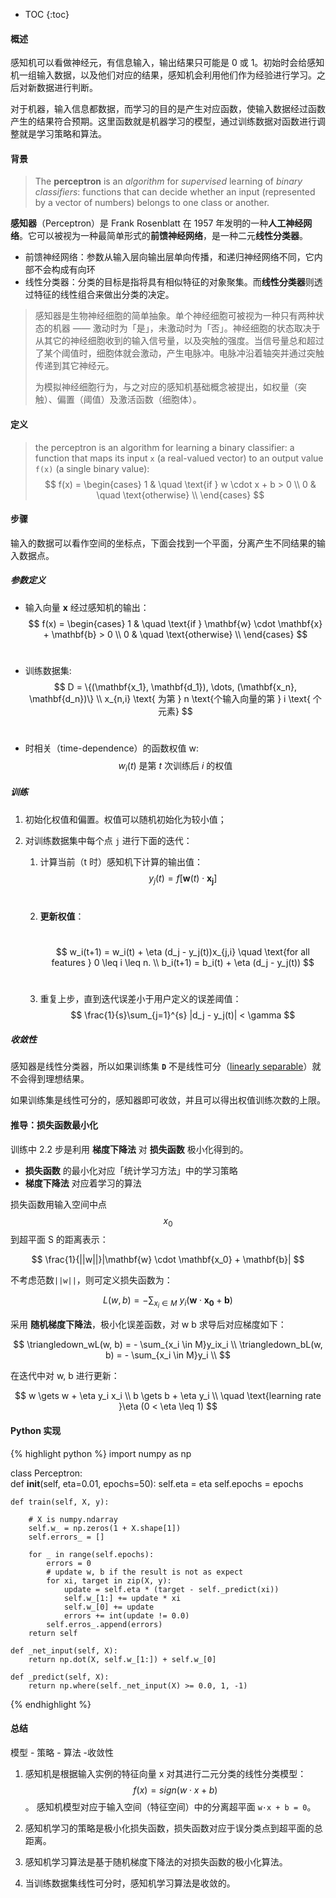 * TOC
{:toc}


#### 概述

感知机可以看做神经元，有信息输入，输出结果只可能是 0 或 1。初始时会给感知机一组输入数据，以及他们对应的结果，感知机会利用他们作为经验进行学习。之后对新数据进行判断。

对于机器，输入信息都数据，而学习的目的是产生对应函数，使输入数据经过函数产生的结果符合预期。这里函数就是机器学习的模型，通过训练数据对函数进行调整就是学习策略和算法。



#### 背景

> The **perceptron** is an *algorithm* for *supervised* learning of *binary classifiers*: functions that can decide whether an input (represented by a vector of numbers) belongs to one class or another.

**感知器**（Perceptron）是 Frank Rosenblatt 在 1957 年发明的一种**人工神经网络**。它可以被视为一种最简单形式的**前馈神经网络**，是一种二元**线性分类器**。

- 前馈神经网络：参数从输入层向输出层单向传播，和递归神经网络不同，它内部不会构成有向环
- 线性分类器：分类的目标是指将具有相似特征的对象聚集。而**线性分类器**则透过特征的线性组合来做出分类的决定。

> 感知器是生物神经细胞的简单抽象。单个神经细胞可被视为一种只有两种状态的机器 —— 激动时为「是」，未激动时为「否」。神经细胞的状态取决于从其它的神经细胞收到的输入信号量，以及突触的强度。当信号量总和超过了某个阈值时，细胞体就会激动，产生电脉冲。电脉冲沿着轴突并通过突触传递到其它神经元。
>
> 为模拟神经细胞行为，与之对应的感知机基础概念被提出，如权量（突触）、偏置（阈值）及激活函数（细胞体）。

#### 定义

> the perceptron is an algorithm for learning a binary classifier: a function that maps its input `x` (a real-valued vector) to an output value `f(x)` (a single binary value):
> $$
> f(x)  =
>   \begin{cases}
>     1       & \quad \text{if } w \cdot x + b > 0 \\
>     0       & \quad \text{otherwise} \\
>   \end{cases}
> $$
>

#### 步骤

输入的数据可以看作空间的坐标点，下面会找到一个平面，分离产生不同结果的输入数据点。

##### 参数定义

- 输入向量 **x** 经过感知机的输出：
  ​
  $$
  f(x)  =
    \begin{cases}
      1       & \quad \text{if } \mathbf{w} \cdot \mathbf{x} + \mathbf{b} > 0 \\
      0       & \quad \text{otherwise} \\
    \end{cases}
  $$
  ​

- 训练数据集:
  ​
  $$
  D = \{(\mathbf{x_1}, \mathbf{d_1}), \dots, (\mathbf{x_n}, \mathbf{d_n})\} \\
  x_{n,i} \text{ 为第 } n \text{个输入向量的第 } i \text{ 个元素}
  $$
  ​

- 时相关（time-dependence）的函数权值 w:
  ​
  $$
  w_i(t) \text{ 是第 } t \text{ 次训练后 } i \text{ 的权值 }
  $$





##### 训练

1. 初始化权值和偏置。权值可以随机初始化为较小值；

2. 对训练数据集中每个点 `j` 进行下面的迭代：

   1. 计算当前（t 时）感知机下计算的输出值：
      ​
      $$
      y_j(t) = f[\mathbf{w}(t) \cdot \mathbf{x_j}]
      $$
      ​

   2. **更新权值**：

      ​
      $$
      w_i(t+1) = w_i(t) + \eta (d_j - y_j(t))x_{j,i} \quad \text{for all features } 0 \leq i \leq n. \\
      b_i(t+1) = b_i(t) + \eta (d_j - y_j(t))
      $$
      ​

   3. 重复上步，直到迭代误差小于用户定义的误差阈值：
      ​
      $$
      \frac{1}{s}\sum_{j=1}^{s} |d_j - y_j(t)| < \gamma
      $$







##### 收敛性

感知器是线性分类器，所以如果训练集 **`D`** 不是线性可分（[linearly separable](https://en.wikipedia.org/wiki/Linear_separability)）就不会得到理想结果。

如果训练集是线性可分的，感知器即可收敛，并且可以得出权值训练次数的上限。



#### 推导：损失函数最小化

训练中 2.2 步是利用 **梯度下降法** 对 **损失函数** 极小化得到的。

- **损失函数** 的最小化对应「统计学习方法」中的学习策略
- **梯度下降法** 对应着学习的算法

损失函数用输入空间中点 $$ x_0 $$ 到超平面 S 的距离表示：


$$
\frac{1}{||w||}|\mathbf{w} \cdot \mathbf{x_0} + \mathbf{b}|
$$

不考虑范数`||w||`，则可定义损失函数为：


$$
L(w, b) = - \sum_{x_i \in M} \ y_i(\mathbf{w} \cdot \mathbf{x_0} + \mathbf{b})
$$


采用 **随机梯度下降法**，极小化误差函数，对 w b 求导后对应梯度如下：


$$
\triangledown_wL(w, b) = - \sum_{x_i \in M}y_ix_i \\
\triangledown_bL(w, b) = - \sum_{x_i \in M}y_i \\
$$

在迭代中对 w, b 进行更新：


$$
w \gets w + \eta y_i x_i \\
b \gets b + \eta y_i \\ 
 \quad \text{learning rate }\eta (0 < \eta \leq 1)
$$

#### Python 实现

{% highlight python %}
import numpy as np

class Perceptron:
​    
    def __init__(self, eta=0.01, epochs=50):
        self.eta = eta
        self.epochs = epochs
        
    def train(self, X, y):
    
        # X is numpy.ndarray
        self.w_ = np.zeros(1 + X.shape[1])
        self.errors_ = []
        
        for _ in range(self.epochs):
            errors = 0
            # update w, b if the result is not as expect
            for xi, target in zip(X, y):
                update = self.eta * (target - self._predict(xi))
                self.w_[1:] += update * xi
                self.w_[0] += update
                errors += int(update != 0.0)
            self.erros_.append(errors)
        return self
    
    def _net_input(self, X):
        return np.dot(X, self.w_[1:]) + self.w_[0]
    
    def _predict(self, X):
        return np.where(self._net_input(X) >= 0.0, 1, -1)
{% endhighlight %}



#### 总结

模型 - 策略 - 算法 -收敛性

1. 感知机是根据输入实例的特征向量 x 对其进行二元分类的线性分类模型：
   $$
   f(x) = sign(w \cdot x + b)
   $$
   。
   感知机模型对应于输入空间（特征空间）中的分离超平面 `w·x + b = 0`。

2. 感知机学习的策略是极小化损失函数，损失函数对应于误分类点到超平面的总距离。

3. 感知机学习算法是基于随机梯度下降法的对损失函数的极小化算法。

4. 当训练数据集线性可分时，感知机学习算法是收敛的。



